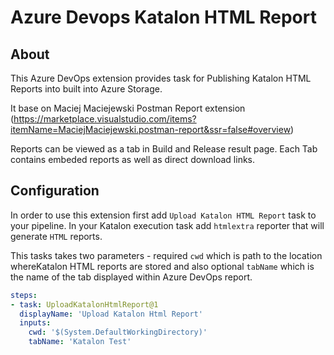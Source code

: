 # Azure Devops Katalon HTML Report

## About

This Azure DevOps extension provides task for Publishing Katalon HTML Reports into built into Azure Storage.

It base on Maciej Maciejewski Postman Report extension (https://marketplace.visualstudio.com/items?itemName=MaciejMaciejewski.postman-report&ssr=false#overview)

Reports can be viewed as a tab in Build and Release result page. Each Tab contains embeded reports as well as direct download links.

## Configuration

In order to use this extension first add `Upload Katalon HTML Report` task to your pipeline. In your Katalon execution task add `htmlextra` reporter that will generate `HTML` reports.

This tasks takes two parameters - required `cwd` which is path to the location whereKatalon HTML reports are stored and also optional `tabName` which is the name of the tab displayed within Azure DevOps report.

```YAML
steps:
- task: UploadKatalonHtmlReport@1
  displayName: 'Upload Katalon Html Report'
  inputs:
    cwd: '$(System.DefaultWorkingDirectory)'
    tabName: 'Katalon Test'
```
